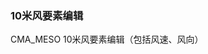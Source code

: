 <script setup>
import cogTif  from './cogTif.vue';

</script>

<Container>

<LeftSide>

### **10米风要素编辑**
CMA_MESO 10米风要素编辑（包括风速、风向）


</LeftSide>

<RightSide>
<show-code showPath="demos/interactive/gridEdit/PolygonEdit/cogTif" >
    <cogTif></cogTif>
</show-code>

</RightSide>
</Container>

<style scoped>
.markdown-body {
    width: 100%;
    height: calc(100% - 55px); font-size: 16px;
  }
</style>
